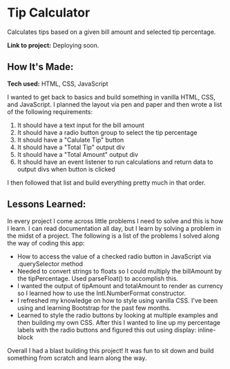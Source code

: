 # Tip Calculator

Calculates tips based on a given bill amount and selected tip percentage.

**Link to project:** Deploying soon.

## How It's Made:

**Tech used:** HTML, CSS, JavaScript

I wanted to get back to basics and build something in vanilla HTML, CSS, and JavaScript. I planned the layout via pen and paper and then wrote a list of the following requirements:

1. It should have a text input for the bill amount
2. It should have a radio button group to select the tip percentage
3. It should have a "Calulate Tip" button
4. It should have a "Total Tip" output div
5. It should have a "Total Amount" output div
6. It should have an event listener to run calculations and return data to output divs when button is clicked

I then followed that list and build everything pretty much in that order.

## Lessons Learned:

In every project I come across little problems I need to solve and this is how I learn. I can read documentation all day, but I learn by solving a problem in the midst of a project. The following is a list of the problems I solved along the way of coding this app:

- How to access the value of a checked radio button in JavaScript via .querySelector method
- Needed to convert strings to floats so I could multiply the billAmount by the tipPercentage. Used parseFloat() to accomplish this.
- I wanted the output of tipAmount and totalAmount to render as currency so I learned how to use the Intl.NumberFormat constructor.
- I refreshed my knowledge on how to style using vanilla CSS. I've been using and learning Bootstrap for the past few months.
- Learned to style the radio buttons by looking at multiple examples and then building my own CSS. After this I wanted to line up my percentage labels with the radio buttons and figured this out using display: inline-block

Overall I had a blast building this project! It was fun to sit down and build something from scratch and learn along the way.
